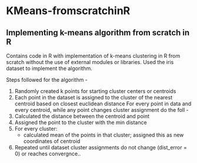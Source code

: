 # KMeans-fromscratchinR

## Implementing k-means algorithm from scratch in R

Contains code in R with implementation of k-means clustering in R from scratch without the use of external modules or libraries.
Used the iris dataset to implement the algorithm.

Steps followed for the algorithm -
1. Randomly created k points for starting cluster centers or centroids
2. Each point in the dataset is assigned to the cluster of the nearest centroid based on closest euclidean distance
For every point in data and every centroid, while any point changes cluster assignment do the foll - 
3. Calculated the distance between the centroid and point
4. Assigned the point to the cluster with the min distance
5. For every cluster:
   - calculated  mean of the points in that cluster; assigned this as new coordinates of centroid
6. Repeated until dataset cluster assignments do not change (dist_error = 0) or reaches convergnce..
